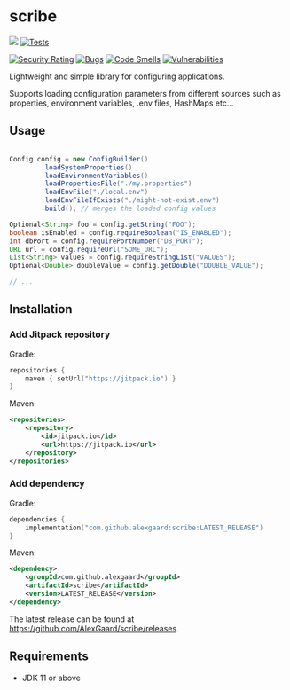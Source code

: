 # scribe

[![](https://jitpack.io/v/AlexGaard/scribe.svg)](https://jitpack.io/#AlexGaard/scribe) [![Tests](https://github.com/AlexGaard/scribe/actions/workflows/test.yaml/badge.svg?branch=main)](https://github.com/AlexGaard/scribe/actions/workflows/test.yaml)

[![Security Rating](https://sonarcloud.io/api/project_badges/measure?project=scribe&metric=security_rating)](https://sonarcloud.io/summary/new_code?id=scribe) [![Bugs](https://sonarcloud.io/api/project_badges/measure?project=scribe&metric=bugs)](https://sonarcloud.io/summary/new_code?id=scribe) [![Code Smells](https://sonarcloud.io/api/project_badges/measure?project=scribe&metric=code_smells)](https://sonarcloud.io/summary/new_code?id=scribe) [![Vulnerabilities](https://sonarcloud.io/api/project_badges/measure?project=scribe&metric=vulnerabilities)](https://sonarcloud.io/summary/new_code?id=scribe)

Lightweight and simple library for configuring applications.

Supports loading configuration parameters from different sources such as properties, environment variables, .env files, HashMaps etc...

## Usage

```java

Config config = new ConfigBuilder()
        .loadSystemProperties()
        .loadEnvironmentVariables()
        .loadPropertiesFile("./my.properties")
        .loadEnvFile("./local.env")
        .loadEnvFileIfExists("./might-not-exist.env")
        .build(); // merges the loaded config values

Optional<String> foo = config.getString("FOO");
boolean isEnabled = config.requireBoolean("IS_ENABLED");
int dbPort = config.requirePortNumber("DB_PORT");
URL url = config.requireUrl("SOME_URL");
List<String> values = config.requireStringList("VALUES");
Optional<Double> doubleValue = config.getDouble("DOUBLE_VALUE");

// ...


```

## Installation

### Add Jitpack repository

Gradle:
```kotlin
repositories {
	maven { setUrl("https://jitpack.io") }
}
```

Maven:
```xml
<repositories>
    <repository>
        <id>jitpack.io</id>
        <url>https://jitpack.io</url>
    </repository>
</repositories>
```

### Add dependency
Gradle:
```kotlin
dependencies {
	implementation("com.github.alexgaard:scribe:LATEST_RELEASE")
}
```

Maven:
```xml
<dependency>
    <groupId>com.github.alexgaard</groupId>
    <artifactId>scribe</artifactId>
    <version>LATEST_RELEASE</version>
</dependency>
```

The latest release can be found at https://github.com/AlexGaard/scribe/releases.

## Requirements

* JDK 11 or above
